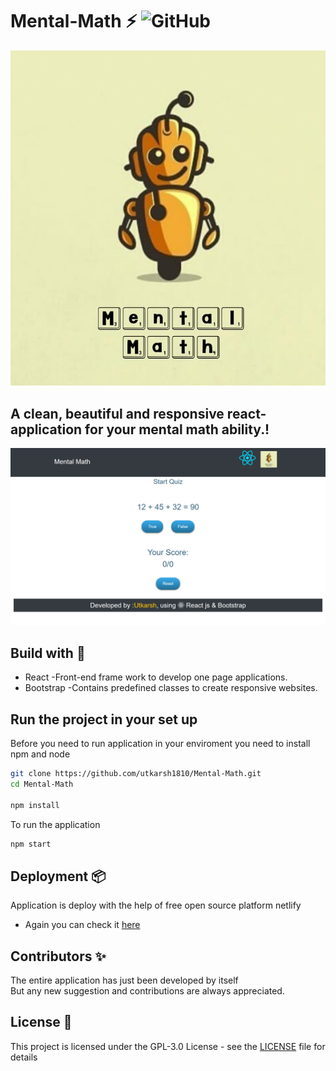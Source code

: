 # Mental-Math ⚡️ ![GitHub](https://img.shields.io/github/license/utkarsh1810/Mental-Math?color=grren&style=plastic)
<p align="center"> 
  <kbd>
<img src="screenshots/logo.jpeg"></img>
  </kbd>
</p>

## A clean, beautiful and responsive react-application for your mental math ability.! 

<p align="center"> 
  <kbd>
<img src="screenshots/layout.png"></img>
  </kbd>
</p>

## Build with 🔧
 * React  -Front-end frame work to develop one page applications.
 * Bootstrap  -Contains predefined classes to create responsive websites.

## Run the project in your set up
Before you need to run application in your enviroment you need to install npm and node

```bash
git clone https://github.com/utkarsh1810/Mental-Math.git
cd Mental-Math

npm install
```
To run the application

```bash
npm start
```
## Deployment 📦 
Application is deploy with the help of free open source platform netlify
* Again you can check it [here](https://gifted-panini-6a6e9c.netlify.app/)

## Contributors ✨
The entire application has just been developed by itself<br/>
But any new suggestion and contributions are always appreciated.

## License 📄

This project is licensed under the GPL-3.0 License - see the [LICENSE](./LICENSE) file for details
 





